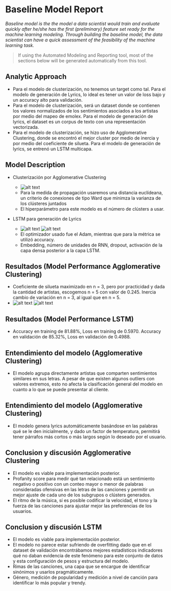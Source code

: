 # Baseline Model Report

_Baseline model is the the model a data scientist would train and evaluate quickly after he/she has the first (preliminary) feature set ready for the machine learning modeling. Through building the baseline model, the data scientist can have a quick assessment of the feasibility of the machine learning task._

> If using the Automated Modeling and Reporting tool, most of the sections below will be generated automatically from this tool. 

## Analytic Approach
* Para el modelo de clusterización, no tenemos un target como tal. Para el modelo de generación de Lyrics, lo ideal es tener un valor de loss bajo y un accuracy alto para validación.
* Para el modelo de clusterización, será un dataset donde se contienen los valores normalizados de los sentimientos asociados a los artistas por medio del mapeo de emolex. Para el modelo de generación de lyrics, el dataset es un corpus de texto con una representación vectorizada.
* Para el modelo de clusterización, se hizo uso de Agglomerative Clustering, donde se encontró el mejor cluster por medio de inercia y por medio del coeficiente de silueta. Para el modelo de generación de lyrics, se entrenó un LSTM multicapa. 

## Model Description

* Clusterización por Agglomerative Clustering

	* ![alt text](https://i.imgur.com/zhFzYcS.jpeg)
	* Para la medida de propagación usaremos una distancia euclídeana, un criterio de conexiones de tipo Ward que minimza la varianza de los clústeres juntados
	* El hiperparámetro para este modelo es el número de clústers a usar. 

* LSTM para generación de Lyrics

	* ![alt text](https://i.imgur.com/wDScpQi.jpeg)
	  ![alt text](https://i.imgur.com/gExYgkn.png)
	* El optimizador usado fue el Adam, mientras que para la métrica se utilizó accuracy. 
	* Embedding, número de unidades de RNN, dropout, activación de la capa densa posterior a la capa LSTM.

## Resultados (Model Performance Agglomerative Clustering)
* Coeficiente de silueta maximizado en n = 3, pero por practicidad y dada la cantidad de artistas, escogemos n = 5 con valor de 0.245. Inercia cambio de variación en n = 3, al igual que en n = 5. 
* ![alt text](https://i.imgur.com/ISXVesp.png)
  ![alt text](https://i.imgur.com/6oWnks3.png)

## Resultados (Model Performance LSTM)
* Accuracy en training de 81.88%, Loss en training de 0.5970. Accuracy en validación de 85.32%, Loss en validación de 0.4988.


## Entendimiento del modelo (Agglomerative Clustering)

* El modelo agrupa directamente artistas que comparten sentimientos similares en sus letras. A pesar de que existen algunos outliers con valores extremos, esto no afecta la clasificación general del modelo en cuanto a lo que se puede presentar al cliente.

## Entendimiento del modelo (Agglomerative Clustering)

* El modelo genera lyrics automáticamente basándose en las palabras qué se le den inicialmente, y dado un factor de temperatura, permitirá tener párrafos más cortos o más largos según lo deseado por el usuario. 

## Conclusion y discusión Agglomerative Clustering

* El modelo es viable para implementación posterior.
* Profanity score para medir qué tan relacionado está un sentimiento negativo o positivo con un conteo mayor o menor de palabras consideradas ofensivas en las letras de las canciones y permitir un mejor ajuste de cada uno de los subgrupos o clústers generados.
* El ritmo de la música, sí es posible codificar la velocidad, el tono y la fuerza de las canciones para ajustar mejor las preferencias de los usuarios.

## Conclusion y discusión LSTM

* El modelo es viable para implementación posterior.
* El modelo no parece estar sufriendo de overfitting dado que en el dataset de validación encontrábamos mejores estadísticos indicadores qué no daban evidencia de este fenómeno para este conjunto de datos y esta configuración de pesos y estructura del modelo.
* Rimas de las canciones, una capa que se encargue de identificar sinónimos y usarlos pragmáticamente.
* Género, medición de popularidad y medición a nivel de canción para identificar lo más popular y trendy.
